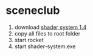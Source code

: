 # sceneclub
1. download [shader system 1.4](https://github.com/tahtituho/shader-system/releases)
1. copy all files to root folder 
1. start rocket
1. start shader-system.exe
